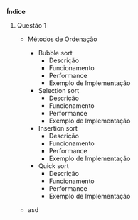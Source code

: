 **Índice**

 

 1. Questão 1

    - Métodos de Ordenação
	    - Bubble sort
		    - Descrição
		    - Funcionamento
		    - Performance
		    - Exemplo de Implementação
	    - Selection sort
		    - Descrição
		    - Funcionamento
		    - Performance
		    - Exemplo de Implementação
	    - Insertion sort
		    - Descrição
		    - Funcionamento
		    - Performance
		    - Exemplo de Implementação
	    - Quick sort
		    - Descrição
		    - Funcionamento
		    - Performance
		    - Exemplo de Implementação

	 - asd
		  

	  

<!--stackedit_data:
eyJoaXN0b3J5IjpbLTExNjIwNjA4NjQsLTMzMjQ1NTM2M119
-->